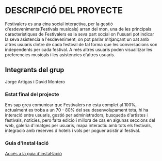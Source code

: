 # DESCRIPCIÓ DEL PROYECTE
Festivalers es una eina social interactiva, per la gestió d'esdeveniments(Festivals musicals) arran del mon, una de les principals caracteristiques de Festivalers es la seva part social on l'usuari pot indicar la seva asistencia a l'esdeveniment, on pot parlar mitjançant un xat amb altres usuaris dintre de cada festival de tal forma que les conversacions son independents per cada festival. A més altres usuaris poden visualitzar les preferencies musicals i les asistencies d'altres usuaris.

## Integrants del grup

Jorge Artigas i David Montero

### Estat final del projecte

Ens sap greu comunicar que Festivalers no esta complet al 100%, actualment es troba a un 70 - 80% del seu desenvolupament tota, hi ha interació entre usuaris, gestió per administradors, busqueda d'artistes i festivals, noticies, pero falta edicio i millora de css en algunas seccions del web, galeria d'imatges per usuaris, mapa interactiu amb tots els festivals, integració amb reserves d'hotels i vols per poguer asistir al festival.


### Guia d'instal·lació
[Accès a la guia d'instal·lació](https://github.com/jorgeartigas/Festivalers_v1/blob/master/INSTALL.md)
